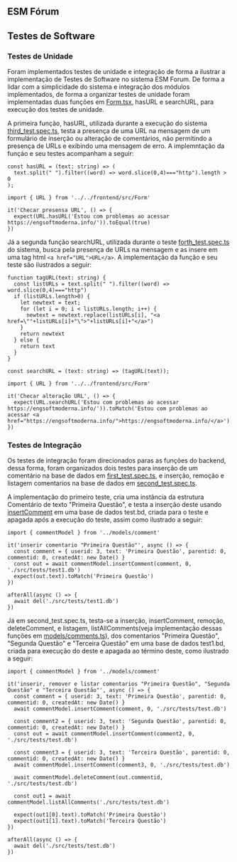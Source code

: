 ## ESM Fórum

## Testes de Software

### Testes de Unidade

Foram implementados testes de unidade e integração de forma a ilustrar a implementação de Testes de Software no sistema ESM Forum.
De forma a lidar com a simplicidade do sistema e integração dos módulos implementados, de forma a organizar testes de unidade foram implementadas
duas funções em [Form.tsx](https://github.com/aserg-ufmg/esmforum/blob/main/frontend/src/Form.tsx), hasURL e searchURL, para execução dos testes de unidade.

A primeira função, hasURL, utilizada durante a execução do sistema [third_test.spec.ts](https://github.com/aserg-ufmg/esmforum/blob/main/src/tests/third_test.spec.ts), testa a presença de uma URL na mensagem de um formulário de inserção ou alteração de comentários, não permitindo a presença de URLs e exibindo uma mensagem de erro. A implemntação da funçáo e seu testes acompanham a seguir:

```
const hasURL = (text: string) => (
  text.split(" ").filter((word) => word.slice(0,4)==="http").length > 0
);
```

```
import { URL } from '../../frontend/src/Form'

it('Checar presensa URL', () => {
  expect(URL.hasURL('Estou com problemas ao acessar https://engsoftmoderna.info/')).toEqual(true)
})
```

Já a segunda função searchURL, utilizada durante o teste [forth_test.spec.ts](https://github.com/aserg-ufmg/esmforum/blob/main/src/tests/forth_test.spec.ts) do sistema, busca pela presença de URLs na mensagem e as insere em uma tag html ```<a href="URL">URL</a>```. A implementação da função e seu teste são ilustrados a seguir:

```
function tagURL(text: string) {
  const listURLs = text.split(" ").filter((word) => word.slice(0,4)==="http")
  if (listURLs.length>0) {
    let newtext = text;
    for (let i = 0; i < listURLs.length; i++) {
      newtext = newtext.replace(listURLs[i], "<a href=\""+listURLs[i]+"\">"+listURLs[i]+"</a>")
    }
    return newtext
  } else {
    return text
  }
}

const searchURL = (text: string) => (tagURL(text));
```

```
import { URL } from '../../frontend/src/Form'

it('Checar alteração URL', () => {
  expect(URL.searchURL('Estou com problemas ao acessar https://engsoftmoderna.info/')).toMatch('Estou com problemas ao acessar <a href="https://engsoftmoderna.info/">https://engsoftmoderna.info/</a>')
})
```

### Testes de Integração

Os testes de integração foram direcionados paras as funções do backend, dessa forma, foram organizados dois testes para inserção de um comentário
na base de dados em [first_test.spec.ts](https://github.com/aserg-ufmg/esmforum/blob/main/src/tests/first_test.spec.ts), e inserção, remoção e listagem comentarios na base de dados em [second_test.spec.ts](https://github.com/aserg-ufmg/esmforum/blob/main/src/tests/second_test.spec.ts).

A implementação do primeiro teste, cria uma instância da estrutura Comentário de texto "Primeira Questão", e testa a inserção deste usando [insertComment](https://github.com/aserg-ufmg/esmforum/blob/main/src/models/comment.ts) em uma base de dados test.bd, criada para o teste e apagada após a execução do teste, assim como ilustrado a seguir:

```
import { commentModel } from '../models/comment'

it('inserir comentario "Primeira Questão"', async () => {
  const comment = { userid: 3, text: 'Primeira Questão', parentid: 0, commentid: 0, createdAt: new Date() }
  const out = await commentModel.insertComment(comment, 0, './src/tests/test1.db')
  expect(out.text).toMatch('Primeira Questão')
})

afterAll(async () => {
  await del('./src/tests/test1.db')
})
```

Já em second_test.spec.ts, testa-se a inserção, insertComment, remoção, deleteComment, e listagem, listAllComments(veja implementação dessas funções em [models/comments.ts](https://github.com/aserg-ufmg/esmforum/blob/main/src/models/comment.ts)), dos comentarios "Primeira Questão", "Segunda Questão" e "Terceira Questão" em uma base de dados test1.bd, criada para execução do deste e apagada ao término deste, como ilustrado a seguir:

```
import { commentModel } from '../models/comment'

it('inserir, remover e listar comentarios "Primeira Questão", "Segunda Questão" e "Terceira Questão"', async () => {
  const comment = { userid: 3, text: 'Primeira Questão', parentid: 0, commentid: 0, createdAt: new Date() }
  await commentModel.insertComment(comment, 0, './src/tests/test.db')

  const comment2 = { userid: 3, text: 'Segunda Questão', parentid: 0, commentid: 0, createdAt: new Date() }
  const out = await commentModel.insertComment(comment2, 0, './src/tests/test.db')

  const comment3 = { userid: 3, text: 'Terceira Questão', parentid: 0, commentid: 0, createdAt: new Date() }
  await commentModel.insertComment(comment3, 0, './src/tests/test.db')

  await commentModel.deleteComment(out.commentid, './src/tests/test.db')

  const out1 = await commentModel.listAllComments('./src/tests/test.db')

  expect(out1[0].text).toMatch('Primeira Questão')
  expect(out1[1].text).toMatch('Terceira Questão')
})

afterAll(async () => {
  await del('./src/tests/test.db')
})
```
